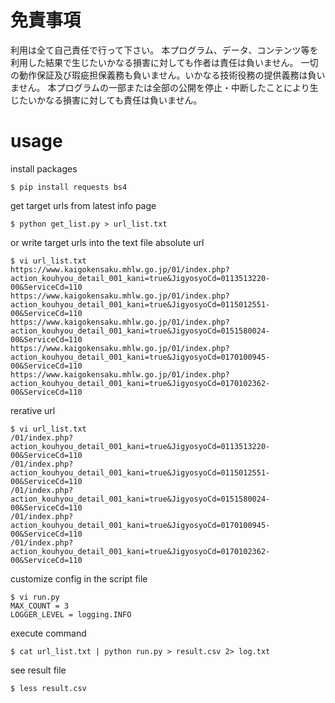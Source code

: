 # 免責事項

利用は全て自己責任で行って下さい。
本プログラム、データ、コンテンツ等を利用した結果で生じたいかなる損害に対しても作者は責任は負いません。
一切の動作保証及び瑕疵担保義務も負いません。いかなる技術役務の提供義務は負いません。
本プログラムの一部または全部の公開を停止・中断したことにより生じたいかなる損害に対しても責任は負いません。

# usage

install packages
```
$ pip install requests bs4
```

get target urls from latest info page
```
$ python get_list.py > url_list.txt
```

or write target urls into the text file
absolute url
```
$ vi url_list.txt
https://www.kaigokensaku.mhlw.go.jp/01/index.php?action_kouhyou_detail_001_kani=true&JigyosyoCd=0113513220-00&ServiceCd=110
https://www.kaigokensaku.mhlw.go.jp/01/index.php?action_kouhyou_detail_001_kani=true&JigyosyoCd=0115012551-00&ServiceCd=110
https://www.kaigokensaku.mhlw.go.jp/01/index.php?action_kouhyou_detail_001_kani=true&JigyosyoCd=0151580024-00&ServiceCd=110
https://www.kaigokensaku.mhlw.go.jp/01/index.php?action_kouhyou_detail_001_kani=true&JigyosyoCd=0170100945-00&ServiceCd=110
https://www.kaigokensaku.mhlw.go.jp/01/index.php?action_kouhyou_detail_001_kani=true&JigyosyoCd=0170102362-00&ServiceCd=110
```

rerative url
```
$ vi url_list.txt
/01/index.php?action_kouhyou_detail_001_kani=true&JigyosyoCd=0113513220-00&ServiceCd=110
/01/index.php?action_kouhyou_detail_001_kani=true&JigyosyoCd=0115012551-00&ServiceCd=110
/01/index.php?action_kouhyou_detail_001_kani=true&JigyosyoCd=0151580024-00&ServiceCd=110
/01/index.php?action_kouhyou_detail_001_kani=true&JigyosyoCd=0170100945-00&ServiceCd=110
/01/index.php?action_kouhyou_detail_001_kani=true&JigyosyoCd=0170102362-00&ServiceCd=110
```

customize config in the script file
```
$ vi run.py
MAX_COUNT = 3
LOGGER_LEVEL = logging.INFO
```

execute command
```
$ cat url_list.txt | python run.py > result.csv 2> log.txt
```

see result file
```
$ less result.csv
```

